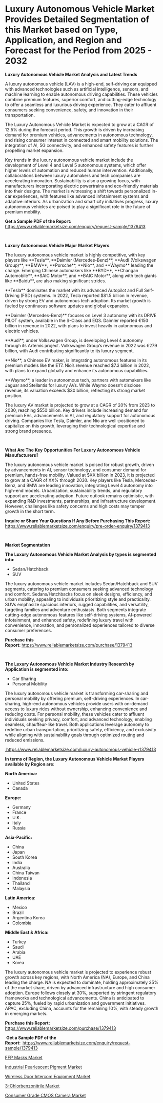 <p><h1>Luxury Autonomous Vehicle Market Provides Detailed Segmentation of this Market based on Type, Application, and Region and Forecast for the Period from 2025 - 2032</h1></p><p><strong>Luxury Autonomous Vehicle Market Analysis and Latest Trends</strong></p>
<p><p>A luxury autonomous vehicle (LAV) is a high-end, self-driving car equipped with advanced technologies such as artificial intelligence, sensors, and machine learning to enable autonomous driving capabilities. These vehicles combine premium features, superior comfort, and cutting-edge technology to offer a seamless and luxurious driving experience. They cater to affluent consumers seeking convenience, safety, and innovation in their transportation.</p><p>The Luxury Autonomous Vehicle Market is expected to grow at a CAGR of 12.5% during the forecast period. This growth is driven by increasing demand for premium vehicles, advancements in autonomous technology, and rising consumer interest in connected and smart mobility solutions. The integration of AI, 5G connectivity, and enhanced safety features is further propelling market expansion.</p><p>Key trends in the luxury autonomous vehicle market include the development of Level 4 and Level 5 autonomous systems, which offer higher levels of automation and reduced human intervention. Additionally, collaborations between luxury automakers and tech companies are accelerating innovation. Sustainability is also a growing focus, with manufacturers incorporating electric powertrains and eco-friendly materials into their designs. The market is witnessing a shift towards personalized in-car experiences, with features like advanced infotainment systems and adaptive interiors. As urbanization and smart city initiatives progress, luxury autonomous vehicles are poised to play a significant role in the future of premium mobility.</p></p>
<p><strong>Get a Sample PDF of the Report:&nbsp;</strong> <a href="https://www.reliablemarketsize.com/enquiry/request-sample/1379413?utm_campaign=1720&utm_medium=2&utm_source=Github&utm_content=ia&utm_term=23012025&utm_id=luxury-autonomous-vehicle">https://www.reliablemarketsize.com/enquiry/request-sample/1379413</a></p>
<p>&nbsp;</p>
<p><strong>Luxury Autonomous Vehicle Major Market Players</strong></p>
<p><p>The luxury autonomous vehicle market is highly competitive, with key players like **Tesla**, **Daimler (Mercedes-Benz)**, **Audi (Volkswagen Group)**, **BMW**, **Porsche**, **Nio**, and **Waymo** leading the charge. Emerging Chinese automakers like **BYD**, **Changan Automobile**, **SAIC Motor**, and **BAIC Motor**, along with tech giants like **Baidu**, are also making significant strides.</p><p>**Tesla** dominates the market with its advanced Autopilot and Full Self-Driving (FSD) systems. In 2022, Tesla reported $81.5 billion in revenue, driven by strong EV and autonomous tech adoption. Its market growth is fueled by continuous software updates and global expansion.</p><p>**Daimler (Mercedes-Benz)** focuses on Level 3 autonomy with its DRIVE PILOT system, available in the S-Class and EQS. Daimler reported €150 billion in revenue in 2022, with plans to invest heavily in autonomous and electric vehicles.</p><p>**Audi**, under Volkswagen Group, is developing Level 4 autonomy through its Artemis project. Volkswagen Group’s revenue in 2022 was €279 billion, with Audi contributing significantly to its luxury segment.</p><p>**Nio**, a Chinese EV maker, is integrating autonomous features in its premium models like the ET7. Nio’s revenue reached $7.3 billion in 2022, with plans to expand globally and enhance its autonomous capabilities.</p><p>**Waymo**, a leader in autonomous tech, partners with automakers like Jaguar and Stellantis for luxury AVs. While Waymo doesn’t disclose revenue, its valuation exceeds $30 billion, reflecting its strong market position.</p><p>The luxury AV market is projected to grow at a CAGR of 20% from 2023 to 2030, reaching $550 billion. Key drivers include increasing demand for premium EVs, advancements in AI, and regulatory support for autonomous driving. Companies like Tesla, Daimler, and Nio are well-positioned to capitalize on this growth, leveraging their technological expertise and strong brand presence.</p></p>
<p>&nbsp;</p>
<p><strong>What Are The Key Opportunities For Luxury Autonomous Vehicle Manufacturers?</strong></p>
<p><p>The luxury autonomous vehicle market is poised for robust growth, driven by advancements in AI, sensor technology, and consumer demand for premium, hands-free mobility. Valued at $XX billion in 2023, it is projected to grow at a CAGR of XX% through 2030. Key players like Tesla, Mercedes-Benz, and BMW are leading innovation, integrating Level 4 autonomy into high-end models. Urbanization, sustainability trends, and regulatory support are accelerating adoption. Future outlook remains optimistic, with expanding R&D investments, partnerships, and infrastructure development. However, challenges like safety concerns and high costs may temper growth in the short term.</p></p>
<p><strong>Inquire or Share Your Questions If Any Before Purchasing This Report:</strong> <a href="https://www.reliablemarketsize.com/enquiry/pre-order-enquiry/1379413?utm_campaign=1720&utm_medium=2&utm_source=Github&utm_content=ia&utm_term=23012025&utm_id=luxury-autonomous-vehicle">https://www.reliablemarketsize.com/enquiry/pre-order-enquiry/1379413</a></p>
<p>&nbsp;</p>
<p><strong>Market Segmentation</strong></p>
<p><strong>The Luxury Autonomous Vehicle Market Analysis by types is segmented into:</strong></p>
<p><ul><li>Sedan/Hatchback</li><li>SUV</li></ul></p>
<p><p>The luxury autonomous vehicle market includes Sedan/Hatchback and SUV segments, catering to premium consumers seeking advanced technology and comfort. Sedans/Hatchbacks focus on sleek designs, efficiency, and urban mobility, appealing to individuals prioritizing style and practicality. SUVs emphasize spacious interiors, rugged capabilities, and versatility, targeting families and adventure enthusiasts. Both segments integrate cutting-edge autonomous features like self-driving systems, AI-powered infotainment, and enhanced safety, redefining luxury travel with convenience, innovation, and personalized experiences tailored to diverse consumer preferences.</p></p>
<p><strong>Purchase this Report:&nbsp;</strong><a href="https://www.reliablemarketsize.com/purchase/1379413?utm_campaign=1720&utm_medium=2&utm_source=Github&utm_content=ia&utm_term=23012025&utm_id=luxury-autonomous-vehicle">https://www.reliablemarketsize.com/purchase/1379413</a></p>
<p>&nbsp;</p>
<p><strong>The Luxury Autonomous Vehicle Market Industry Research by Application is segmented into:</strong></p>
<p><ul><li>Car Sharing</li><li>Personal Mobility</li></ul></p>
<p><p>The luxury autonomous vehicle market is transforming car-sharing and personal mobility by offering premium, self-driving experiences. In car-sharing, high-end autonomous vehicles provide users with on-demand access to luxury rides without ownership, enhancing convenience and reducing costs. For personal mobility, these vehicles cater to affluent individuals seeking privacy, comfort, and advanced technology, enabling seamless, chauffeur-like travel. Both applications leverage autonomy to redefine urban transportation, prioritizing safety, efficiency, and exclusivity while aligning with sustainability goals through optimized routing and reduced emissions.</p></p>
<p><a href="https://www.reliablemarketsize.com/luxury-autonomous-vehicle-r1379413?utm_campaign=1720&utm_medium=2&utm_source=Github&utm_content=ia&utm_term=23012025&utm_id=luxury-autonomous-vehicle">&nbsp;https://www.reliablemarketsize.com/luxury-autonomous-vehicle-r1379413</a></p>
<p><strong>In terms of Region, the Luxury Autonomous Vehicle Market Players available by Region are:</strong></p>
<p>
    <p> <strong> North America: </strong>
        <ul>
            <li>United States</li>
            <li>Canada</li>
        </ul>
        </p> 
    <p> <strong> Europe: </strong>
        <ul>
            <li>Germany</li>
            <li>France</li>
            <li>U.K.</li>
            <li>Italy</li>
            <li>Russia</li>
        </ul>
        </p> 
    <p> <strong> Asia-Pacific: </strong>
        <ul>
            <li>China</li>
            <li>Japan</li>
            <li>South Korea</li>
            <li>India</li>
            <li>Australia</li>
            <li>China Taiwan</li>
            <li>Indonesia</li>
            <li>Thailand</li>
            <li>Malaysia</li>
        </ul>
        </p> 
    <p> <strong> Latin America: </strong>
        <ul>
            <li>Mexico</li>
            <li>Brazil</li>
            <li>Argentina Korea</li>
            <li>Colombia</li>
        </ul>
        </p> 
    <p> <strong> Middle East & Africa: </strong>
        <ul>
            <li>Turkey</li>
            <li>Saudi</li>
            <li>Arabia</li>
            <li>UAE</li>
            <li>Korea</li>
        </ul>
    </p>
    </p>
<p><p>The luxury autonomous vehicle market is projected to experience robust growth across key regions, with North America (NA), Europe, and China leading the charge. NA is expected to dominate, holding approximately 35% of the market share, driven by advanced infrastructure and high consumer adoption. Europe follows closely at 30%, supported by stringent regulatory frameworks and technological advancements. China is anticipated to capture 25%, fueled by rapid urbanization and government initiatives. APAC, excluding China, accounts for the remaining 10%, with steady growth in emerging markets.</p></p>
<p><strong>Purchase this Report: </strong><a href="https://www.reliablemarketsize.com/purchase/1379413?utm_campaign=1720&utm_medium=2&utm_source=Github&utm_content=ia&utm_term=23012025&utm_id=luxury-autonomous-vehicle">https://www.reliablemarketsize.com/purchase/1379413</a></p>
<p>&nbsp;<strong>Get a Sample PDF of the Report:&nbsp;&nbsp;</strong><a href="https://www.reliablemarketsize.com/enquiry/request-sample/1379413?utm_campaign=1720&utm_medium=2&utm_source=Github&utm_content=ia&utm_term=23012025&utm_id=luxury-autonomous-vehicle">https://www.reliablemarketsize.com/enquiry/request-sample/1379413</a></p>
<p><strong></strong></p>
<p><p><a href="https://www.linkedin.com/pulse/experts-forecast-significant-growth-ffp-masks-market-projected-kinvf?utm_campaign=1720&utm_medium=2&utm_source=Github&utm_content=ia&utm_term=23012025&utm_id=luxury-autonomous-vehicle">FFP Masks Market</a></p><p><a href="https://www.linkedin.com/pulse/exploring-growth-potential-industrial-pearlescent-pigment-ndufc?utm_campaign=1720&utm_medium=2&utm_source=Github&utm_content=ia&utm_term=23012025&utm_id=luxury-autonomous-vehicle">Industrial Pearlescent Pigment Market</a></p><p><a href="https://www.linkedin.com/pulse/wireless-door-intercom-equipment-market-spectrum-usage-patterns-wmxif?utm_campaign=1720&utm_medium=2&utm_source=Github&utm_content=ia&utm_term=23012025&utm_id=luxury-autonomous-vehicle">Wireless Door Intercom Equipment Market</a></p><p><a href="https://www.linkedin.com/pulse/exploring-3-chlorbenzonitrile-market-dynamics-global-trends-ythef?utm_campaign=1720&utm_medium=2&utm_source=Github&utm_content=ia&utm_term=23012025&utm_id=luxury-autonomous-vehicle">3-Chlorbenzonitrile Market</a></p><p><a href="https://www.linkedin.com/pulse/anticipated-cagr-10-consumer-grade-cmos-camera-market-analysis-ufwrc?utm_campaign=1720&utm_medium=2&utm_source=Github&utm_content=ia&utm_term=23012025&utm_id=luxury-autonomous-vehicle">Consumer Grade CMOS Camera Market</a></p></p>